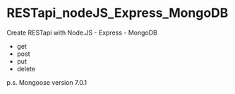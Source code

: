 # RESTapi_nodeJS_Express_MongoDB

Create RESTapi with Node.JS - Express - MongoDB
- get
- post
- put
- delete

p.s. Mongoose version 7.0.1
